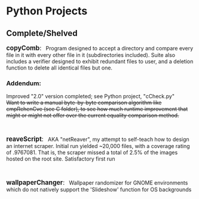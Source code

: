 # Python Projects

## Complete/Shelved
<span style="font-size:larger;">__copyComb__:</span> &nbsp; Program designed to accept a directory and compare every file in it with every other file in it (subdirectories included). Suite also includes a verifier designed to exhibit redundant files to user, and a deletion function to delete all identical files but one.  
### Addendum:  
Improved "2.0" version completed; see Python project, "cCheck.py"  
~~Want to write a manual byte-by-byte comparison algorithm like cmpRehenCve (see C folder), to see how much runtime improvement that might or might not offer over the current equality comparison method.~~  
  
&nbsp;  
  
<span style="font-size:larger;">__reaveScript__:</span> &nbsp; AKA "netReaver", my attempt to self-teach how to design an internet scraper. Initial run yielded ~20,000 files, with a coverage rating of .9767081. That is, the scraper missed a total of 2.5% of the images hosted on the root site. Satisfactory first run
  
&nbsp;  
  
<span style="font-size:larger;">__wallpaperChanger__:</span> &nbsp; Wallpaper randomizer for GNOME environments which do not natively support the 'Slideshow' function for OS backgrounds